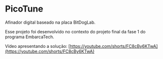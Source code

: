 # PicoTune

Afinador digital baseado na placa BitDogLab.

Esse projeto foi desenvolvido no contexto do projeto final da fase 1 do programa EmbarcaTech.

Vídeo apresentando a solução: [https://youtube.com/shorts/FC8cBy6KTwA](https://youtube.com/shorts/FC8cBy6KTwA)



